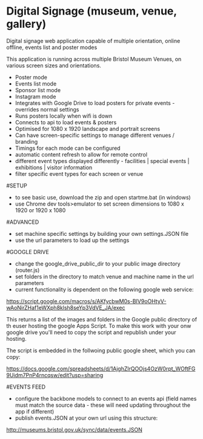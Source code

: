 # Digital Signage (museum, venue, gallery)
Digital signage web application capable of multiple orientation, online offline, events list and poster modes

This application is running across multiple Bristol Museum Venues, on various screen sizes and orientations.

 - Poster mode
 - Events list mode
 - Sponsor list mode
 - Instagram mode
 - Integrates with Google Drive to load posters for private events - overrides normal settings
 - Runs posters locally when wifi is down
 - Connects to api to load events & posters
 - Optimised for 1080 x 1920 landscape and portrait screens
 - Can have screen-specific settings to manage different venues / branding
 - Timings for each mode can be configured
 - automatic content refresh to allow for remote control
 - different event types displayed differently - facilities | special events | exhibitions | visitor information
 - filter specific event types for each screen or venue
 

#SETUP

 - to see basic use, download the zip and open startme.bat (in windows)
 - use Chrome dev tools>emulator to set screen dimensions to 1080 x 1920 or 1920 x 1080
 
#ADVANCED

 - set machine specific settings by building your own settings.JSON file
 - use the url parameters to load up the settings

#GOOGLE DRIVE

 - change the google_drive_public_dir to your public image directory (router.js)
 - set folders in the directory to match venue and machine name in the url parameters
 - current functionality is dependent on the following google web service:
  
https://script.google.com/macros/s/AKfycbwM0s-BIV9oOHtyV-wAoNirZHaf1eWXph8klsh8seYp3VdVE_JA/exec

This returns a list of the images and folders in the Google public directory of th euser hosting the google Apps Script. To make this work with your onw google drive you'll need to copy the script and republish under your hosting.

The script is embedded in the follwoing public google sheet, which you can copy:

https://docs.google.com/spreadsheets/d/1AjghZlrQOOjs4OzW0rpt_WOftFG9Uidm7PnP4rncqsw/edit?usp=sharing





#EVENTS FEED

 - configure the backbone models to connect to an events api (field names must match the source data - these will need updating throughout the app if different)
 - publish events.JSON at your own url using this structure:
 
 http://museums.bristol.gov.uk/sync/data/events.JSON


 
